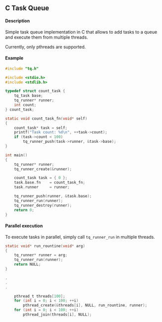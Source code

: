 ## C Task Queue

#### Description

Simple task queue implementation in C that allows to add tasks to a queue and execute them from multiple threads.

Currently, only pthreads are supported.

#### Example

```c
#include "tq.h"

#include <stdio.h>
#include <stdlib.h>

typedef struct count_task {
    tq_task base;
    tq_runner* runner;
    int count;
} count_task;

static void count_task_fn(void* self)
{
    count_task* task = self;
    printf("Task count: %d\n", ++task->count);
    if (task->count < 100)
        tq_runner_push(task->runner, &task->base);
}

int main()
{
    tq_runner* runner;
    tq_runner_create(&runner);

    count_task task = { 0 };
    task.base.fn    = count_task_fn;
    task.runner     = runner;

    tq_runner_push(runner, &task.base);
    tq_runner_run(runner);
    tq_runner_destroy(runner);
    return 0;
}

```

#### Parallel execution

To execute tasks in parallel, simply call `tq_runner_run` in multiple threads.

```c
static void* run_rountine(void* arg)
{
    tq_runner* runner = arg;
    tq_runner_run(runner);
    return NULL;
}

.
.
.

    pthread_t threads[100];
    for (int i = 0; i < 100; ++i)
        pthread_create(&threads[i], NULL, run_rountine, runner);
    for (int i = 0; i < 100; ++i)
        pthread_join(threads[i], NULL);
```
